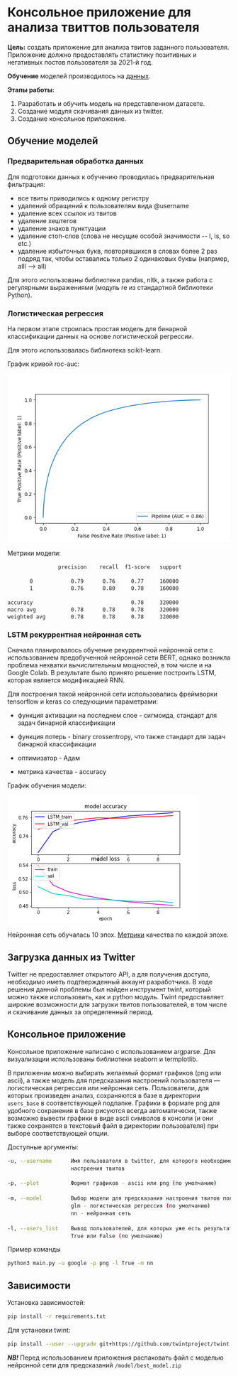 # Консольное приложение для анализа твиттов пользователя

**Цель:** создать приложение для анализа твитов заданного пользователя. 
Приложение должно предоставлять статистику позитивных и негативных постов 
пользователя за 2021-й год.

**Обучение** моделей производилось на [данных](https://www.kaggle.com/kazanova/sentiment140).

**Этапы работы:**
1. Разработать и обучить модель на представленном датасете.
2. Создание модуля скачивания данных из twitter. 
3. Создание консольное приложение. 

## Обучение моделей

### Предварительная обработка данных

Для подготовки данных к обучению проводилась предварительная фильтрация:
* все твиты приводились к одному регистру
* удалений обращений к пользователям вида @username
* удаление всех ссылок из твитов
* удаление хештегов
* удаление знаков пунктуации
* удаление стоп-слов (слова не несущие особой значимости -- I, is, so etc.)
* удаление избыточных букв, повторявшихся в словах более 2 раз подряд так, 
  чтобы оставались только 2 одинаковых буквы (напрмер, alll --> all)
  
Для этого использованы библиотеки pandas, nltk, а также работа с 
регулярными выражениями (модуль re из стандартной библиотеки Python).

### Логистическая регрессия

На первом этапе строилась простая модель для бинарной классификации данных 
на основе логистической регрессии. 

Для этого использовалась библиотека scikit-learn. 

График кривой roc-auc:

![](./model/roc_auc_log_reg.png)

Метрики модели: 

                    precision    recall  f1-score   support

           0            0.79      0.76     0.77     160000
           1            0.76      0.80     0.78     160000

    accuracy                               0.78     320000
    macro avg           0.78      0.78     0.78     320000
    weighted avg        0.78      0.78     0.78     320000


### LSTM рекуррентная нейронная сеть 

Сначала планировалось обучение рекуррентной нейронной сети с использованием
предобученной нейронной сети BERT, 
однако возникла проблема нехватки вычислительным мощностей, в том числе и на 
Google Colab. В результате было принято решение построить LSTM, 
которая является модификацией RNN. 

Для построения такой нейронной сети использовались фреймворки tensorflow и keras 
со следующими параметрами:
* функция активации на последнем слое - сигмоида, 
  стандарт для задач бинарной классификации
  
* функция потерь - binary crossentropy, что также стандарт для 
  задач бинарной классификации
  
* оптимизатор - Адам

* метрика качества - accuracy

График обучения модели:

![](./model/neural_network.png)

Нейронная сеть обучалась 10 эпох. [Метрики](./model/neural_network_metrics.csv) 
качества по каждой эпохе.

## Загрузка данных из Twitter

Twitter не предоставляет открытого API, а для получения доступа, 
необходимо иметь подтвержденный аккаунт разработчика. В ходе решения 
данной проблемы был найден инструмент twint, который можно также использовать, 
как и python модуль. Twint предоставляет широкие возможности для загрузки 
твитов пользователей, в том числе и скачивание данных за определенный период. 

## Консольное приложение

Консольное приложение написано с использованием argparse. 
Для визуализации использованы библиотеки seaborn и termplotlib.

В приложении можно выбирать желаемый формат графиков (png или ascii), а также
модель для предсказания настроений пользователя — логистическая регрессия или 
нейронная сеть.
Пользователи, для которых произведен анализ, сохраняются в базе в директории `users_base` 
в соответствующей подпапке. 
Графики в формате png для удобного сохранения в базе рисуются всегда автоматически, 
также возможно вывести графики в виде ascii символов в консоли 
(и они также сохранятся в текстовый файл в директории пользователя) 
при выборе соответствующей опции. 

Доступные аргументы:
```bash
-u, --username      Имя пользователя в twitter, для которого необходимо провести анализ
                    настроения твитов
                    
-p, --plot          Формат графиков - ascii или png (по умолчанию)
                    
-m, --model         Выбор модели для предсказания настроения твитов пользователя. 
                    glm - логистическая регрессия (по умолчанию)
                    nn - нейронная сеть
                    
-l, --users_list    Вывод пользователей, для которых уже есть результаты анализа в базе
                    True или False (по умолчанию)
```

Пример команды

```bash
python3 main.py -u google -p png -l True -m nn
```

## Зависимости

Установка зависимостей:

```bash
pip install -r requirements.txt
```

Для установки twint:
```bash
pip install --user --upgrade git+https://github.com/twintproject/twint.git@origin/master#egg=twint
```

**_NB!_** Перед использованием приложения распаковать файл
с моделью нейронной сети для предсказаний `/model/best_model.zip`